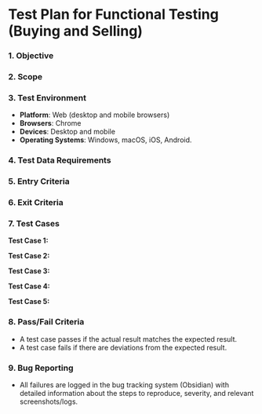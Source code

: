 # Test Plan for Functional Testing (Buying and Selling)
### 1. Objective

### 2. Scope

### 3. Test Environment
- **Platform**: Web (desktop and mobile browsers)
- **Browsers**: Chrome
- **Devices**: Desktop and mobile
- **Operating Systems**: Windows, macOS, iOS, Android.
### 4. Test Data Requirements

### 5. Entry Criteria

### 6. Exit Criteria

### 7. Test Cases
**Test Case 1:**

**Test Case 2:**

**Test Case 3:**

**Test Case 4:**

**Test Case 5:**
### 8. Pass/Fail Criteria
- A test case passes if the actual result matches the expected result.
- A test case fails if there are deviations from the expected result.
### 9. Bug Reporting
- All failures are logged in the bug tracking system (Obsidian) with detailed information about the steps to reproduce, severity, and relevant screenshots/logs.
